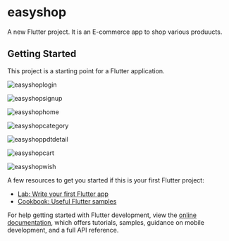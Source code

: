 # easyshop

A new Flutter project. It is an E-commerce app to shop various produucts.

## Getting Started

This project is a starting point for a Flutter application.



![easyshoplogin](https://github.com/user-attachments/assets/86cd78ff-1466-40f6-8ce0-eed6c3895ea0)

![easyshopsignup](https://github.com/user-attachments/assets/c883acb3-d6c6-4375-98b9-fb5f60a91fdd)

![easyshophome](https://github.com/user-attachments/assets/aa87f2eb-df31-4cae-8267-e3514277aed0)

![easyshopcategory](https://github.com/user-attachments/assets/86e7fbbe-704f-4421-96c6-9530de0e9066)

![easyshoppdtdetail](https://github.com/user-attachments/assets/7824aa7d-8a0b-4f08-8999-1a8f70d369a3)


![easyshopcart](https://github.com/user-attachments/assets/86a22632-926a-45fb-94a3-f528b967e47a)

![easyshopwish](https://github.com/user-attachments/assets/c4a89606-44ec-4d1b-9778-2fc079633ea1)



A few resources to get you started if this is your first Flutter project:

- [Lab: Write your first Flutter app](https://docs.flutter.dev/get-started/codelab)
- [Cookbook: Useful Flutter samples](https://docs.flutter.dev/cookbook)

For help getting started with Flutter development, view the
[online documentation](https://docs.flutter.dev/), which offers tutorials,
samples, guidance on mobile development, and a full API reference.
